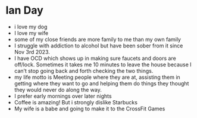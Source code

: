 # Ian Day

- i love my dog
- I love my wife
- some of my close friends are more family to me than my own family
- I struggle with addiction to alcohol but have been sober from it since Nov 3rd 2023.
- I have OCD which shows up in making sure faucets and doors are off/lock. Sometimes it takes me 10 minutes to leave the house because I can’t stop going back and forth checking the two things.
- my life motto is Meeting people where they are at, assisting them in getting where they want to go and helping them do things they thought they would never do along the way.
- I prefer early mornings over later nights
- Coffee is amazing! But i strongly dislike Starbucks
- My wife is a babe and going to make it to the CrossFit Games
